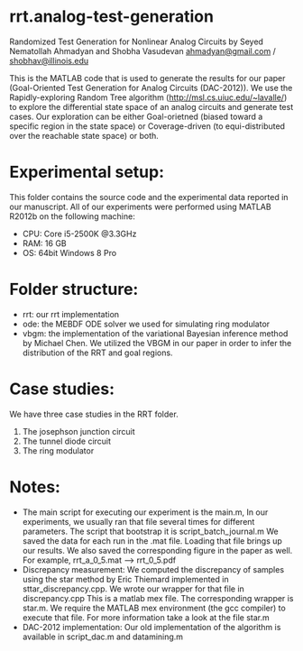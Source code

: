 rrt.analog-test-generation
==========================

Randomized Test Generation for Nonlinear Analog Circuits
by Seyed Nematollah Ahmadyan and Shobha Vasudevan
ahmadyan@gmail.com / shobhav@illinois.edu

This is the MATLAB code that is used to generate the results for our paper (Goal-Oriented Test Generation for Analog Circuits (DAC-2012)). We use the Rapidly-exploring Random Tree algorithm (http://msl.cs.uiuc.edu/~lavalle/) to explore the differential state space of an analog circuits and generate test cases. Our exploration can be either Goal-orietned (biased toward a specific region in the state space) or Coverage-driven (to equi-distributed over the reachable state space) or both. 

# Experimental setup: 
This folder contains the source code and the experimental data reported in our manuscript. All of our experiments were performed using MATLAB R2012b on the following machine:
* CPU: Core i5-2500K @3.3GHz
* RAM: 16 GB
* OS: 64bit Windows 8 Pro 

# Folder structure:
* rrt: our rrt implementation
* ode: the MEBDF ODE solver we used for simulating ring modulator
* vbgm: the implementation of the variational Bayesian inference method by Michael Chen. We utilized the VBGM in our paper in order to infer the distribution of the RRT and goal regions.


# Case studies:
We have three case studies in the RRT folder. 
1. The josephson junction circuit
2. The tunnel diode circuit
3. The ring modulator

# Notes:
* The main script for executing our experiment is the main.m, In our experiments, we usually ran that file several times for different parameters. The script that bootstrap it is script_batch_journal.m We saved the data for each run in the .mat file. Loading that file brings up our results. We also saved the corresponding figure in the paper as well. For example, rrt_a_0_5.mat --> rrt_0_5.pdf
* Discrepancy measurement: We computed the discrepancy of samples using the star method by Eric Thiemard implemented in sttar_discrepancy.cpp. We wrote our wrapper for that file in discrepancy.cpp This is a matlab mex file. The corresponding wrapper is star.m. We require the MATLAB mex environment (the gcc compiler) to execute that file. For more information take a look at the file star.m
* DAC-2012 implementation: Our old implementation of the algorithm is available in script_dac.m and datamining.m

